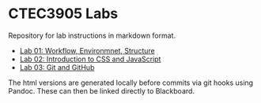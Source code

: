 # CTEC3905 Labs

Repository for lab instructions in markdown format.

- [Lab 01: Workflow, Environmnet, Structure](https://ctec3905.github.io/labs/html/01-lab.html)
- [Lab 02: Introduction to CSS and JavaScript](https://ctec3905.github.io/labs/html/02-lab.html)
- [Lab 03: Git and GitHub](https://ctec3905.github.io/labs/html/03-lab.html)

The html versions are generated locally before commits via git hooks using Pandoc. These can then be linked directly to Blackboard.

